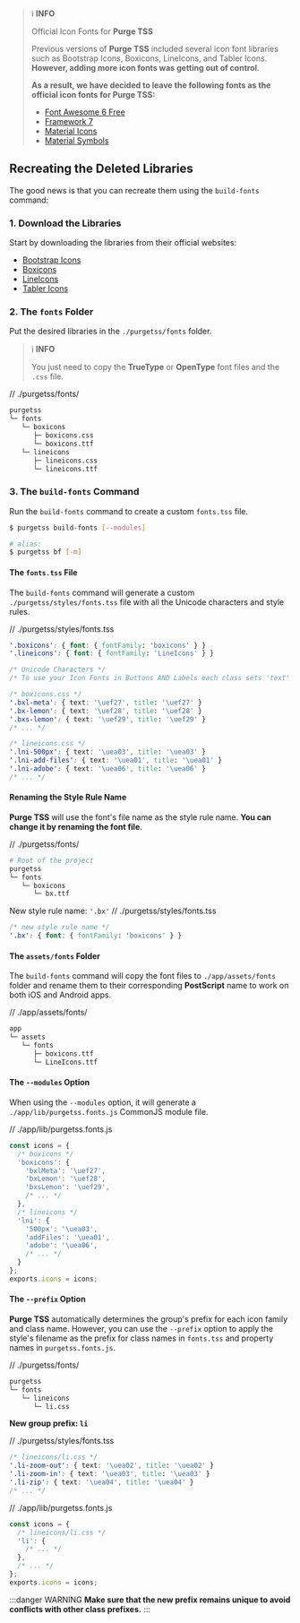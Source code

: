 > ℹ️ **INFO**
>
> Official Icon Fonts for **Purge TSS**
> 
> Previous versions of **Purge TSS** included several icon font libraries such as Bootstrap Icons, Boxicons, LineIcons, and Tabler Icons. **However, adding more icon fonts was getting out of control**.
> 
> **As a result, we have decided to leave the following fonts as the official icon fonts for Purge TSS:**
> 
> - [Font Awesome 6 Free](https://fontawesome.com)
> - [Framework 7](https://framework7.io/icons/)
> - [Material Icons](https://fonts.google.com/icons?icon.set=Material+Icons)
> - [Material Symbols](https://fonts.google.com/icons?icon.set=Material+Symbols)


## Recreating the Deleted Libraries
The good news is that you can recreate them using the `build-fonts` command:

### 1. Download the Libraries
Start by downloading the libraries from their official websites:

- [Bootstrap Icons](https://icons.getbootstrap.com)
- [Boxicons](https://boxicons.com)
- [LineIcons](https://lineicons.com/icons/?type=free)
- [Tabler Icons](https://tabler-icons.io)

### 2. The `fonts` Folder
Put the desired libraries in the `./purgetss/fonts` folder.

> ℹ️ **INFO**
>
> You just need to copy the **TrueType** or **OpenType** font files and the `.css` file.


// ./purgetss/fonts/
```bash
purgetss
└─ fonts
   └─ boxicons
      ├─ boxicons.css
      └─ boxicons.ttf
   └─ lineicons
      ├─ lineicons.css
      └─ lineicons.ttf
```

### 3. The `build-fonts` Command
Run the `build-fonts` command to create a custom `fonts.tss` file.

```bash
$ purgetss build-fonts [--modules]

# alias:
$ purgetss bf [-m]
```

#### The `fonts.tss` File
The `build-fonts` command will generate a custom `./purgetss/styles/fonts.tss` file with all the Unicode characters and style rules.

// ./purgetss/styles/fonts.tss
```css
'.boxicons': { font: { fontFamily: 'boxicons' } }
'.lineicons': { font: { fontFamily: 'LineIcons' } }

/* Unicode Characters */
/* To use your Icon Fonts in Buttons AND Labels each class sets 'text' and 'title' properties */

/* boxicons.css */
'.bxl-meta': { text: '\uef27', title: '\uef27' }
'.bx-lemon': { text: '\uef28', title: '\uef28' }
'.bxs-lemon': { text: '\uef29', title: '\uef29' }
/* ... */

/* lineicons.css */
'.lni-500px': { text: '\uea03', title: '\uea03' }
'.lni-add-files': { text: '\uea01', title: '\uea01' }
'.lni-adobe': { text: '\uea06', title: '\uea06' }
/* ... */
```

#### Renaming the Style Rule Name
**Purge TSS** will use the font's file name as the style rule name. **You can change it by renaming the font file**.

// ./purgetss/fonts/
```bash
# Root of the project
purgetss
└─ fonts
   └─ boxicons
      └─ bx.ttf
```

New style rule name: `'.bx'`
// ./purgetss/styles/fonts.tss
```css
/* new style rule name */
'.bx': { font: { fontFamily: 'boxicons' } }
```

#### The `assets/fonts` Folder
The `build-fonts` command will copy the font files to `./app/assets/fonts` folder and rename them to their corresponding **PostScript** name to work on both iOS and Android apps.

// ./app/assets/fonts/
```bash
app
└─ assets
   └─ fonts
      ├─ boxicons.ttf
      └─ LineIcons.ttf
```

#### The `--modules` Option
When using the `--modules` option, it will generate a `./app/lib/purgetss.fonts.js` CommonJS module file.

// ./app/lib/purgetss.fonts.js
```javascript
const icons = {
  /* boxicons */
  'boxicons': {
    'bxlMeta': '\uef27',
    'bxLemon': '\uef28',
    'bxsLemon': '\uef29',
    /* ... */
  },
  /* lineicons */
  'lni': {
    '500px': '\uea03',
    'addFiles': '\uea01',
    'adobe': '\uea06',
    /* ... */
  }
};
exports.icons = icons;
```

#### The `--prefix` Option

**Purge TSS** automatically determines the group's prefix for each icon family and class name. However, you can use the `--prefix` option to apply the style's filename as the prefix for class names in `fonts.tss` and property names in `purgetss.fonts.js`.

// ./purgetss/fonts/
```bash
purgetss
└─ fonts
   └─ lineicons
      └─ li.css
```

**New group prefix: `li`**

// ./purgetss/styles/fonts.tss
```css
/* lineicons/li.css */
'.li-zoom-out': { text: '\uea02', title: '\uea02' }
'.li-zoom-in': { text: '\uea03', title: '\uea03' }
'.li-zip': { text: '\uea04', title: '\uea04' }
/* ... */
```

// ./app/lib/purgetss.fonts.js
```javascript
const icons = {
  /* lineicons/li.css */
  'li': {
    /* ... */
  },
  /* ... */
};
exports.icons = icons;
```

:::danger WARNING
**Make sure that the new prefix remains unique to avoid conflicts with other class prefixes.**
:::
